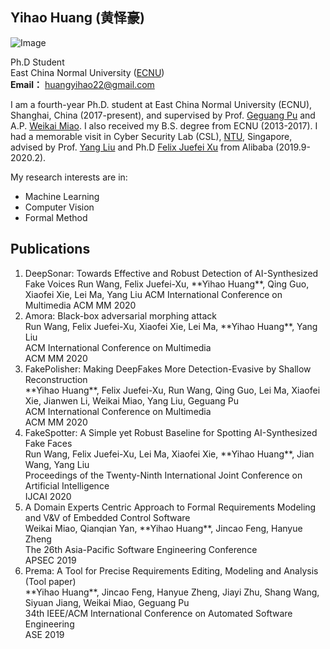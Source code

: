 ## Yihao Huang (黄怿豪)  

![Image](head_portrait.png)

Ph.D Student
<br>East China Normal University ([ECNU](http://english.ecnu.edu.cn/))
<br>**Email：** huangyihao22@gmail.com 

I am a fourth-year Ph.D. student at East China Normal University (ECNU), Shanghai, China (2017-present), and supervised by Prof. [Geguang Pu](https://facultyold.ecnu.edu.cn/s/1018/t/11459/main.jspy) and A.P. [Weikai Miao](https://facultyold.ecnu.edu.cn/s/2712/t/29229/main.jspy). I also received my B.S. degree from ECNU (2013-2017). I had a memorable visit in Cyber Security Lab (CSL), [NTU](https://www.ntu.edu.sg/Pages/home.aspx), Singapore, advised by Prof. [Yang Liu](https://www.ntu.edu.sg/home/yangliu/index.html) and Ph.D [Felix Juefei Xu](http://xujuefei.com/) from Alibaba (2019.9-2020.2).

My research interests are in:
- Machine Learning
- Computer Vision
- Formal Method

## Publications

<ol>
<li>
DeepSonar: Towards Effective and Robust Detection of AI-Synthesized Fake Voices
Run Wang, Felix Juefei-Xu, **Yihao Huang**, Qing Guo, Xiaofei Xie, Lei Ma, Yang Liu
ACM International Conference on Multimedia
ACM MM 2020
</li>
<li>
Amora: Black-box adversarial morphing attack
<br>Run Wang, Felix Juefei-Xu, Xiaofei Xie, Lei Ma, **Yihao Huang**, Yang Liu
<br>ACM International Conference on Multimedia
<br>ACM MM 2020
</li>
<li>
FakePolisher: Making DeepFakes More Detection-Evasive by Shallow Reconstruction
<br>**Yihao Huang**, Felix Juefei-Xu, Run Wang, Qing Guo, Lei Ma, Xiaofei Xie, Jianwen Li, Weikai Miao, Yang Liu, Geguang Pu
<br>ACM International Conference on Multimedia
<br>ACM MM 2020
</li>
<li>
FakeSpotter: A Simple yet Robust Baseline for Spotting AI-Synthesized Fake Faces
<br>Run Wang, Felix Juefei-Xu, Lei Ma, Xiaofei Xie, **Yihao Huang**, Jian Wang, Yang Liu
<br>Proceedings of the Twenty-Ninth International Joint Conference on Artificial Intelligence
<br>IJCAI 2020
</li>
<li>
A Domain Experts Centric Approach to Formal Requirements Modeling and V&V of Embedded Control Software
<br>Weikai Miao, Qianqian Yan, **Yihao Huang**, Jincao Feng, Hanyue Zheng
<br>The 26th Asia-Pacific Software Engineering Conference
<br>APSEC 2019
</li>
<li>
Prema: A Tool for Precise Requirements Editing, Modeling and Analysis (Tool paper)
<br>**Yihao Huang**, Jincao Feng, Hanyue Zheng, Jiayi Zhu, Shang Wang, Siyuan Jiang, Weikai Miao, Geguang Pu 
<br>34th IEEE/ACM International Conference on Automated Software Engineering
<br>ASE 2019
</li>
</ol>





